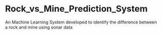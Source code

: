 # Rock_vs_Mine_Prediction_System
An Machine Learning System developed to identify the difference between a rock and mine using sonar data
